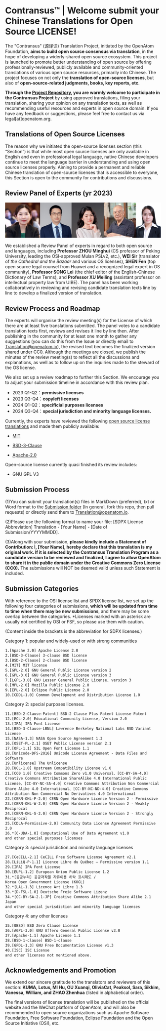 # Contransus™ | Welcome submit your Chinese Translations for Open Source LICENSE! 



The "Contransus" (源译识) Translation Project, initiated by the OpenAtom Foundation, **aims to build open source consensus via translation**, in the hope of developing a widerly-shared open source ecosystem. This project is launched to promote better understanding of open source by offering professionally-reviewed, publicly available and community-oriented translations of various open source resources, primarily into Chinese. The project focuses on not only the **translation of open-source licenses**, but also of **open-source-related judgments, books, key reports, etc**.

**Through the [Project Repository](https://atomgit.com/OpenAtomFoundation/translation), you are warmly welcome to participate in the Contransus Project** by using approved translations, filing your translation, sharing your opinion on any translation texts, as well as recommending useful resources and experts in open source domain. If you have any feedback or suggestions, please feel free to contact us via legal[at]openatom.org.


## Translations of Open Source Licenses

The reason why we initiated the open-source licenses section (this “Section”) is that while most open source licenses are only available in English and even in professional legal language, native Chinese developers continue to meet the language barrier in understanding and using open source licenses properly. Aiming to provide a permanent and reliable Chinese translation of open-source licenses that is accessible to everyone, this Section is open to the community for contributions and discussions.


## Review Panel of Experts (yr 2023)

![输入图片说明](%E8%AF%91%E6%96%87%E8%AF%84%E5%AE%A1&%E5%AE%A1%E5%AE%9A%E7%A8%BF%20Review&Final%20texts/%E4%B8%93%E5%AE%B6%E8%AF%84%E5%AE%A1%E5%9B%A22023.png)

We established a Review Panel of experts in regard to both open source and languages, including **Professor ZHOU Minghui** (CS professor of Peking University, leading the OSI-approved Mulan PSLv2, etc.), **WEI Sir** (translator of _the Cathedral and the Bazaar_ and various OS licenses), **SHEN Fen** (top open source legal counsel from Huawei and a recognized legal expert in OS community), **Professor SONG Lei** (the chief editor of the English-Chinese Dictionary of Law Terms), and **Professor XU Meiling** (assistant professor on intellectual property law from UIBE). The panel has been working collaboratively in reviewing and revising candidate translation texts line by line to develop a finalized version of translation. 

## Review Process and Roadmap

The experts will organise the review meeting(s) for the License of which there are at least five translations submitted. The panel votes to a candidate translation texts first, reviews and revises it line by line then. After publishing in the community for at least one month to gather any suggestions (you can do this from the Issue or directly email to Translation@openatom.io), the revised text becomes the finalized version shared under CC0. Although the meetings are closed, we publish the minutes of the review meeting(s) to reflect all the discussions and explanations, as well as to follow up on the inquiries made to the steward of the OS license.

We also set up a review roadmap to further this Section. We encourage you to adjust your submission timeline in accordance with this review plan. 
- 2023 Q1-Q2：**permissive licenses**
- 2023 Q3-Q4：**copyleft licenses**
- 2024 Q1-Q2：**specificial purposes licenses**
- 2024 Q3-Q4：**special jurisdiction and minority language licenses.**

Currently, the experts have reviewed the following [open source license translations](https://atomgit.com/OpenAtomFoundation/translation/tree/master/%E8%AE%B8%E5%8F%AF%E8%AF%81%E7%BF%BB%E8%AF%91) and made them publicly available:

- [MIT](https://gitee.com/OpenAtomFoundation/legal-license-translation/blob/master/%E8%AF%91%E6%96%87%E8%AF%84%E5%AE%A1&%E5%AE%A1%E5%AE%9A%E7%A8%BF%20Review&Final%20texts/MIT%E7%BF%BB%E8%AF%91-%E8%AF%84%E5%AE%A1%E4%BC%9A%E5%AE%A1%E5%AE%9A%E7%A8%BF-20230115.md)

- [BSD-3-Clause](https://gitee.com/OpenAtomFoundation/legal-license-translation/blob/master/%E8%AF%91%E6%96%87%E8%AF%84%E5%AE%A1&%E5%AE%A1%E5%AE%9A%E7%A8%BF%20Review&Final%20texts/BSD-3-clause%E7%BF%BB%E8%AF%91-%E8%AF%84%E5%AE%A1%E4%BC%9A%E5%AE%A1%E5%AE%9A%E7%A8%BF-20230115.md)

- [Apache-2.0](https://gitee.com/OpenAtomFoundation/legal-license-translation/blob/master/%E8%AF%91%E6%96%87%E8%AF%84%E5%AE%A1&%E5%AE%A1%E5%AE%9A%E7%A8%BF%20Review&Final%20texts/Apache-2.0%E7%BF%BB%E8%AF%91-%E8%AF%84%E5%AE%A1%E4%BC%9A%E5%AE%A1%E5%AE%9A%E7%A8%BF-20230409.md)

Open-source license currently quasi finished its review includes:

- GNU GPL V3

## Submission Process

(1)You can submit your translation(s) files in MarkDown (preferred), txt or Word format to the [Submission folder](https://gitee.com/OpenAtomFoundation/legal-license-translation/tree/master/%E8%AF%91%E6%96%87%E6%8A%95%E7%A8%BF%20Submission) (In general, fork this repo, then pull requests) or directly send them to Translation@openatom.io.

(2)Please use the following format to name your file: [SDPX License Abbreviation] Translation - [Your Name] - [Date of Submission/YYYYMMDD]. 

(3)Along with your submission, **please kindly include a Statement of Contribution: I, [Your Name], hereby declare that this translation is my original work. If it is selected by the Contransus Translation Program as a candidate version to be reviewed and finalized, I agree to allow OpenAtom to share it in the public domain under the Creative Commons Zero License (CC0).** The submissions will NOT be deemed valid unless such Statement is included.

## Submission Categories

With reference to the OSI license list and SPDX license list, we set up the following four categories of submissions, **which will be updated from time to time when there may be new submissions**, and there may be some overlap between the categories. *Licenses marked with an asterisk are usually not certified by OSI or FSF, so please use them with caution.

(Content inside the brackets is the abbreviation for SDPX licenses.)
 

Category 1: popular and widely-used or with strong communities

```
1.[Apache 2.0] Apache License 2.0
2.[BSD-3-Clause] 3-clause BSD license
3.[BSD-2-Clause] 2-clause BSD license
4.[MIT] MIT license
5.[GPL-2.0] GNU General Public License version 2
6.[GPL-3.0] GNU General Public License version 3
7.[LGPL-3.0] GNU Lesser General Public License, version 3
8.[MPL-2.0] Mozilla Public License 2.0
9.[EPL-2.0] Eclipse Public License 2.0
10.[CDDL-1.0] Common Development and Distribution License 1.0
```

Category 2: special purposes licenses.

```
11.[BSD-2-Clause-Patent] BSD-2 Clause Plus Patent License Patent
12.[ECL-2.0] Educational Community License, Version 2.0
13.[IPA] IPA Font License
14.[BSD-3-Clause-LBNL] Lawrence Berkeley National Labs BSD Variant License
15.[NASA-1.3] NASA Open Source Agreement 1.3
16.[OSET-PL-2.1] OSET Public License version 2.1
17.[OFL-1.1] SIL Open Font License 1.1
18.[Unicode-DFS-2016] Unicode License Agreement - Data Files and Software
19.[Unlicense] The Unlicense
20.[UCL-1.0] Upstream Compatibility License v1.0
21.[CC0 1.0] Creative Commons Zero v1.0 Universal、[CC-BY-SA-4.0] Creative Commons Attribution ShareAlike 4.0 International Public License、[CC-BY-NC-SA-4.0] Creative Commons Attribution Non Commercial Share Alike 4.0 International、[CC-BY-NC-ND-4.0] Creative Commons Attribution Non Commercial No Derivatives 4.0 International
22.[CERN-OHL-P-2.0] CERN Open Hardware Licence Version 2 - Permissive
23.[CERN-OHL-W-2.0] CERN Open Hardware Licence Version 2 - Weakly Reciprocal
24.[CERN-OHL-S-2.0] CERN Open Hardware Licence Version 2 - Strongly Reciprocal
25.[CDLA-Permissive-2.0] Community Data License Agreement Permissive 2.0
26.*[C-UDA-1.0] Computational Use of Data Agreement v1.0
and other special purposes licenses
```

Category 3: special jurisdiction and minority language licenses

```
27.[CeCILL-2.1] CeCILL Free Software License Agreement v2.1
28.[LiLiQ-P-1.1] Licence Libre du Québec – Permissive version 1.1
29.[IPA] IPA Font License
30.[EUPL-1.2] European Union Public License 1.2
31.*[공공누리] 공공저작물 자유이용 허락 표시제도 / Korea Open Government License (KOGL)
32.*[LAL-1.3] Licence Art Libre 1.3
33.*[D-FSL-1.0] Deutsche Freie Software Lizenz
34.*[CC-BY-SA-2.1-JP] Creative Commons Attribution Share Alike 2.1 Japan
and other special jurisdiction and minority language licenses
```

Category 4: any other licenses

```
35.[0BSD] BSD Zero Clause License
36.[AGPL-3.0] GNU Affero General Public License v3.0
37.[Apache-1.1] Apache License 1.1
38.[BSD-1-clause] BSD-1-clause
39.[GFDL-1.3] GNU Free Documentation License v1.3
40.[ISC] ISC License
and other licenses not mentioned above. 
```


## Acknowledgements and Promotion

We extend our sincere gratitude to the translators and reviewers of this section: **KUMA, Lotus, MI Hu, OU Xuanqi, OliviaCat, Peaksol, Sara, Sikkim, Vanessa, William, and ZHAO Zhenhua** (listed in alphabetical order).

The final versions of license translation will be published on the official website and the WeChat platform of OpenAtom, and will also be recommended to open source organizations such as Apache Software Foundation, Free Software Foundation, Eclipse Foundation and the Open Source Initiative (OSI), etc.